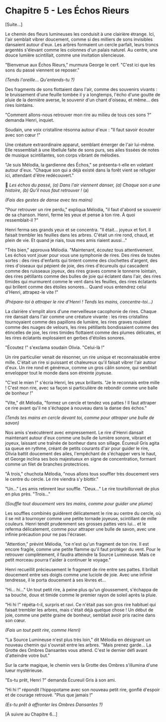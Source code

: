 # Chapitre 5 - Les Échos Rieurs

[Suite...]

Le chemin des fleurs lumineuses les conduisit à une clairière étrange. Ici, l'air semblait vibrer doucement, comme si des milliers de sons invisibles dansaient autour d'eux. Les arbres formaient un cercle parfait, leurs troncs argentés s'élevant comme les colonnes d'un palais naturel. Au centre, une douce lumière scintillait, comme une invitation silencieuse.

"Bienvenue aux Échos Rieurs," murmura George le cerf. "C'est ici que les sons du passé viennent se reposer."

*(Tends l'oreille... Qu'entends-tu ?)*

Des fragments de sons flottaient dans l'air, comme des souvenirs vivants : le bruissement d'une feuille tombée il y a longtemps, l'écho d'une goutte de pluie de la dernière averse, le souvenir d'un chant d'oiseau, et même... des rires lointains.

"Comment allons-nous retrouver mon rire au milieu de tous ces sons ?" demanda Henri, inquiet.

Soudain, une voix cristalline résonna autour d'eux : "Il faut savoir écouter avec son cœur !"

Une créature extraordinaire apparut, semblant émerger de l'air lui-même. Elle ressemblait à une libellule faite de sons purs, ses ailes tissées de notes de musique scintillantes, son corps vibrant de mélodies.

"Je suis Mélodia, la gardienne des Échos," se présenta-t-elle en voletant autour d'eux. "Chaque son qui a déjà existé dans la forêt vient se réfugier ici, attendant d'être redécouvert."

🎵 *Les échos du passé, (a)
Dans l'air viennent danser, (a)
Chaque son a une histoire, (b)
Qu'il nous faut retrouver !* (a)

*(Fais des gestes de danse avec tes mains)*

"Pour retrouver un rire perdu," expliqua Mélodia, "il faut d'abord se souvenir de sa chanson. Henri, ferme les yeux et pense à ton rire. À quoi ressemblait-il ?"

Henri ferma ses grands yeux et se concentra. "Il était... joyeux et fort. Il faisait trembler les feuilles dans les arbres. C'était un rire rond, chaud, et plein de vie. Et quand je riais, tous mes amis riaient aussi..."

"Très bien," approuva Mélodia. "Maintenant, écoutez tous attentivement. Les échos vont jouer pour vous une symphonie de rires. Des rires de toutes sortes : des rires d'enfants qui tintent comme des clochettes d'argent, des rires d'oiseaux qui pépient de joie, des rires d'écureuils qui cascadent comme des ruisseaux joyeux, des rires graves comme le tonnerre lointain, des rires pétillants comme des bulles de joie qui éclatent dans l'air, des rires timides qui murmurent comme le vent dans les feuilles, des rires éclatants qui brillent comme des étoiles sonores... Quand vous entendrez celui d'Henri, attrapez-le vite !"

*(Prépare-toi à attraper le rire d'Henri ! Tends les mains, concentre-toi...)*

La clairière s'emplit alors d'une merveilleuse cacophonie de rires. Chaque rire dansait dans l'air comme une créature vivante : les rires cristallins tournoyaient comme des papillons de lumière, les rires graves roulaient comme des nuages de velours, les rires pétillants bondissaient comme des étincelles de joie, les rires timides flottaient comme des plumes délicates, et les rires éclatants explosaient en gerbes d'étoiles sonores.

"Écoutez !" s'exclama soudain Olivia. "Celui-là !"

Un rire particulier venait de résonner, un rire unique et reconnaissable entre mille. C'était un rire si puissant et chaleureux qu'il faisait vibrer l'air autour d'eux. Un rire rond et généreux, comme un gros câlin sonore, qui semblait envelopper tout le monde dans son étreinte joyeuse.

"C'est le mien !" s'écria Henri, les yeux brillants. "Je le reconnais entre mille ! C'est mon rire, avec sa façon si particulière de rebondir comme une balle de bonheur !"

"Vite," dit Mélodia, "formez un cercle et tendez vos pattes ! Il faut attraper ce rire avant qu'il ne s'échappe à nouveau dans la danse des échos."

*(Tends tes mains en cercle devant toi, comme pour attraper une bulle de savon)*

Nos amis s'exécutèrent avec empressement. Le rire d'Henri dansait maintenant autour d'eux comme une bulle de lumière sonore, vibrant et joyeux, laissant une traînée de bonheur dans son sillage. Écureuil Gris agita sa queue en rythme, créant de petits courants d'air pour guider le rire, Olivia battit doucement des ailes, l'empêchant de s'échapper vers le haut, et George inclina ses bois majestueux en signe de concentration, formant comme un filet de branches protectrices.

"À trois," chuchota Mélodia, "nous allons tous souffler très doucement vers le centre du cercle. Le rire viendra s'y blottir."

"Un..." Les amis retinrent leur souffle.
"Deux..." Le rire tourbillonnait de plus en plus près.
"Trois..." 
 

*(Souffle tout doucement vers tes mains, comme pour guider une plume)*

Les souffles combinés guidèrent délicatement le rire au centre du cercle, où il se mit à tournoyer comme une petite tornade joyeuse, scintillant de mille couleurs. Henri tendit prudemment ses grosses pattes vers lui... et le referma délicatement, comme pour attraper une bulle de savon, avec une infinie précaution pour ne pas l'écraser.

"Attention," prévint Mélodia, "ce n'est qu'un fragment de ton rire. Il est encore fragile, comme une petite flamme qu'il faut protéger du vent. Pour le retrouver complètement, il faudra atteindre la Source Lumineuse. Mais ce petit morceau pourra t'aider à continuer le voyage."

Henri recueillit précieusement le fragment de rire entre ses pattes. Il brillait doucement entre ses doigts comme une luciole de joie. Avec une infinie tendresse, il le porta doucement à ses lèvres et...

"Hi... hi..." Un tout petit rire, à peine plus qu'un gloussement, s'échappa de sa bouche, doux et timide comme le premier rayon de soleil après la pluie.

"Hi hi !" répéta-t-il, surpris et ravi. Ce n'était pas son gros rire habituel qui faisait trembler les arbres, mais c'était déjà quelque chose ! Un début de joie, comme une petite graine de bonheur, semblait avoir pris racine dans son cœur.

*(Fais un tout petit rire, comme Henri)*

"La Source Lumineuse n'est plus très loin," dit Mélodia en désignant un nouveau chemin qui s'ouvrait entre les arbres. "Mais prenez garde... La Grotte des Ombres Dansantes vous attend. C'est le dernier défi avant d'atteindre votre but."

Sur la carte magique, le chemin vers la Grotte des Ombres s'illumina d'une lueur mystérieuse.

"Es-tu prêt, Henri ?" demanda Écureuil Gris à son ami.

"Hi hi !" répondit l'hippopotame avec son nouveau petit rire, gonflé d'espoir et de courage retrouvé. "Plus que jamais !"

*(Es-tu prêt à affronter les Ombres Dansantes ?)*

[À suivre au Chapitre 6...]